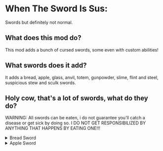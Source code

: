 # When The Sword Is Sus:
Swords but definitely not normal.

## What does this mod do?
This mod adds a bunch of cursed swords, some even with custom abilities!

## What swords does it add?
It adds a bread, apple, glass, anvil, totem, gunpowder, slime, flint and steel, suspicious stew and sculk swords.

## Holy cow, that's a lot of swords, what do they do?
WARNING: All swords can be eaten, i do not guarantee you'll catch a disease or get sick by doing so.
I DO NOT GET RESPONSIBILIZED BY ANYTHING THAT HAPPENS BY EATING ONE!!!

<details>
    <summary>Bread Sword</summary>
    The bread sword is like any other, except it can be thrown into water to wet it.
    Wet bread swords are more fragile and when eaten instantly kill you, passing even the totem of undying, if you want to revert it, simply throw the item inside a sand block.
    <details>
        <summary>Recipe</summary>
        <img src="images/bread_sword.png" alt="Bread Sword" align="center">
    </details>
</details>

<details>
    <summary>Apple Sword</summary>
    The apple sword, just like the bread sword is as any other, although, you can upgrade it on a crafting table with gold ingots.
    <details>
        <summary>Recipe</summary>
        <img src="images/apple_sword.png" alt="Apple Sword" align="center">
    </details>
    
    <details>
        <summary>Recipe</summary>
        <img src="images/apple_sword.png" alt="Apple Sword" align="center">
    </details>
</details>
